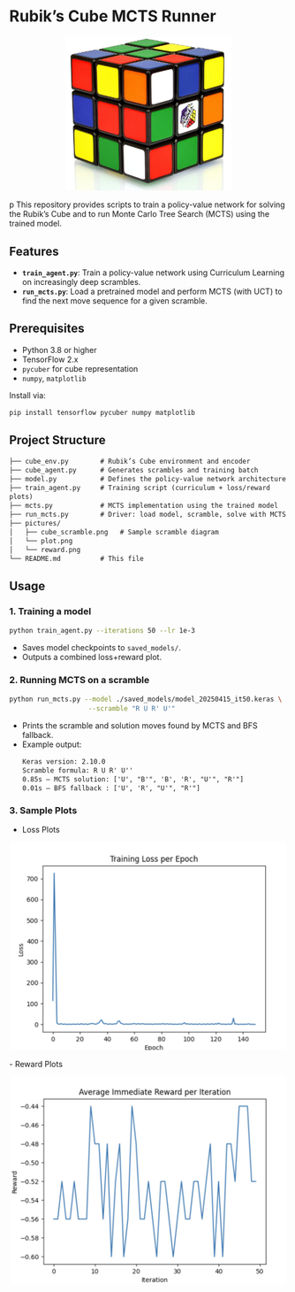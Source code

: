 # Rubik’s Cube MCTS Runner
<p align="center">
  <img src="pictures/cube.jpeg" alt="Cube example" width="300" />
</p>p
This repository provides scripts to train a policy-value network for solving the Rubik’s Cube and to run Monte Carlo Tree Search (MCTS) using the trained model.

## Features

- **`train_agent.py`**: Train a policy-value network using Curriculum Learning on increasingly deep scrambles.
- **`run_mcts.py`**: Load a pretrained model and perform MCTS (with UCT) to find the next move sequence for a given scramble.

## Prerequisites

- Python 3.8 or higher
- TensorFlow 2.x
- `pycuber` for cube representation
- `numpy`, `matplotlib`

Install via:

```bash
pip install tensorflow pycuber numpy matplotlib
```

## Project Structure

```
├── cube_env.py        # Rubik’s Cube environment and encoder
├── cube_agent.py      # Generates scrambles and training batch
├── model.py           # Defines the policy-value network architecture
├── train_agent.py     # Training script (curriculum + loss/reward plots)
├── mcts.py            # MCTS implementation using the trained model
├── run_mcts.py        # Driver: load model, scramble, solve with MCTS
├── pictures/
│   ├── cube_scramble.png   # Sample scramble diagram
│   └── plot.png
│   └── reward.png
└── README.md          # This file
```

## Usage

### 1. Training a model

```bash
python train_agent.py --iterations 50 --lr 1e-3
```

- Saves model checkpoints to `saved_models/`.
- Outputs a combined loss+reward plot.




### 2. Running MCTS on a scramble

```bash
python run_mcts.py --model ./saved_models/model_20250415_it50.keras \
                    --scramble "R U R' U'"
```

- Prints the scramble and solution moves found by MCTS and BFS fallback.
- Example output:
  ```
  Keras version: 2.10.0
  Scramble formula: R U R' U''
  0.85s – MCTS solution: ['U', "B'", 'B', 'R', "U'", "R'"]
  0.01s – BFS fallback : ['U', 'R', "U'", "R'"]

  ```
### 3. Sample Plots
- Loss Plots
<p align="center">
  <img src="pictures/loss.png" alt="Loss" width="500" />
</p>
- Reward Plots
<p align="center">
  <img src="pictures/reward.png" alt="Reward" width="500" />
</p>

